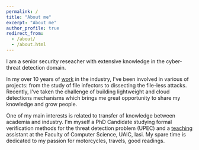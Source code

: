 ```yaml
---
permalink: /
title: "About me"
excerpt: "About me"
author_profile: true
redirect_from: 
  - /about/
  - /about.html
---
```


I am a senior security reseacher with extensive knowledge in the cyber-threat detection domain. 



In my over 10 years of [work](/cv/) in the industry, I've been involved in various of projects: from the study of file infectors to dissecting the file-less attacks. 
Recently, I've taken the challenge of building lightweight and cloud detections mechanisms which brings me great opportunity to share my knowledge and grow people.


One of my main interests is related to transfer of knowledge between academia and industry. I'm myself a PhD Candidate studying formal verification methods for the threat detection problem (UPEC) and a [teaching](/teaching/) assistant at the Faculty of Computer Science, UAIC, Iasi. 
My spare time is dedicated to my passion for motorcycles, travels, good readings.  